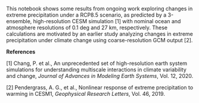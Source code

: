 This notebook shows some results from ongoing work exploring changes in extreme precipitation under a RCP8.5 scenario, as predicted by a 3-ensemble, high-resolution CESM simulation [1] with nominal ocean and atmosphere resolutions of 0.1 deg and 27 km, respectively. These calculations are motivated by an earlier study analyzing changes in extreme precipitation under climate change using coarse-resolution GCM output [2].


**References**

[1] Chang, P. et al., An unprecedented set of high-resolution earth system simulations for understanding multiscale interactions in climate variability and change, *Journal of Advances in Modeling Earth Systems*, Vol. 12, 2020.

[2] Pendergrass, A. G., et al., Nonlinear response of extreme precipitation to warming in CESM1, *Geophysical Research Letters*, Vol. 46, 2019.
